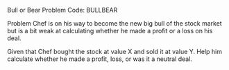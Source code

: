 Bull or Bear
Problem Code: BULLBEAR

Problem
Chef is on his way to become the new big bull of the stock market but is a bit weak at calculating whether he made a profit or a loss on his deal.

Given that Chef bought the stock at value X and sold it at value Y. Help him calculate whether he made a profit, loss, or was it a neutral deal.
